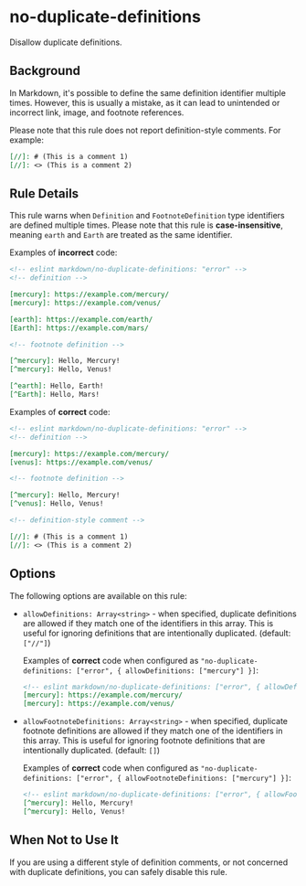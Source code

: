 # no-duplicate-definitions

Disallow duplicate definitions.

## Background

In Markdown, it's possible to define the same definition identifier multiple times. However, this is usually a mistake, as it can lead to unintended or incorrect link, image, and footnote references.

Please note that this rule does not report definition-style comments. For example:

```markdown
[//]: # (This is a comment 1)
[//]: <> (This is a comment 2)
```

## Rule Details

This rule warns when `Definition` and `FootnoteDefinition` type identifiers are defined multiple times. Please note that this rule is **case-insensitive**, meaning `earth` and `Earth` are treated as the same identifier.

Examples of **incorrect** code:

```markdown
<!-- eslint markdown/no-duplicate-definitions: "error" -->
<!-- definition -->

[mercury]: https://example.com/mercury/
[mercury]: https://example.com/venus/

[earth]: https://example.com/earth/
[Earth]: https://example.com/mars/ 

<!-- footnote definition -->

[^mercury]: Hello, Mercury!
[^mercury]: Hello, Venus!

[^earth]: Hello, Earth!
[^Earth]: Hello, Mars!
```

Examples of **correct** code:

```markdown
<!-- eslint markdown/no-duplicate-definitions: "error" -->
<!-- definition -->

[mercury]: https://example.com/mercury/
[venus]: https://example.com/venus/

<!-- footnote definition -->

[^mercury]: Hello, Mercury!
[^venus]: Hello, Venus!

<!-- definition-style comment -->

[//]: # (This is a comment 1)
[//]: <> (This is a comment 2)
```

## Options

The following options are available on this rule:

- `allowDefinitions: Array<string>` - when specified, duplicate definitions are allowed if they match one of the identifiers in this array. This is useful for ignoring definitions that are intentionally duplicated. (default: `["//"]`)

    Examples of **correct** code when configured as `"no-duplicate-definitions: ["error", { allowDefinitions: ["mercury"] }]`:

    ```markdown
    <!-- eslint markdown/no-duplicate-definitions: ["error", { allowDefinitions: ["mercury"] }] -->
    [mercury]: https://example.com/mercury/
    [mercury]: https://example.com/venus/
    ```

- `allowFootnoteDefinitions: Array<string>` - when specified, duplicate footnote definitions are allowed if they match one of the identifiers in this array. This is useful for ignoring footnote definitions that are intentionally duplicated. (default: `[]`)

    Examples of **correct** code when configured as `"no-duplicate-definitions: ["error", { allowFootnoteDefinitions: ["mercury"] }]`:

    ```markdown
    <!-- eslint markdown/no-duplicate-definitions: ["error", { allowFootnoteDefinitions: ["mercury"] }] -->
    [^mercury]: Hello, Mercury!
    [^mercury]: Hello, Venus!
    ```

## When Not to Use It

If you are using a different style of definition comments, or not concerned with duplicate definitions, you can safely disable this rule.
